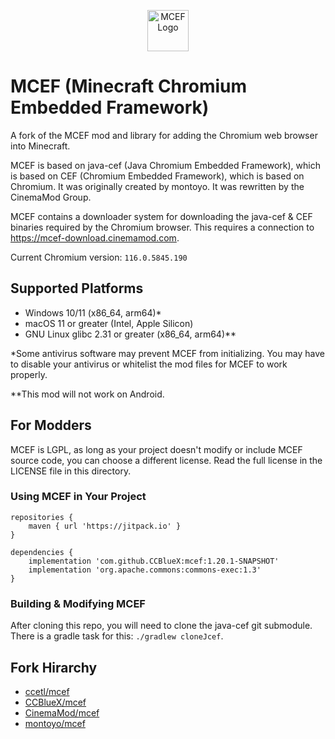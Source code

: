 <p align="center">
  <img src="https://github.com/CinemaMod/mcef/assets/30220598/938896d7-2589-49df-8f82-29266c64dfb7" alt="MCEF Logo" style="width:66px;height:66px;">
</p>

# MCEF (Minecraft Chromium Embedded Framework)
A fork of the MCEF mod and library for adding the Chromium web browser into Minecraft.

MCEF is based on java-cef (Java Chromium Embedded Framework), which is based on CEF (Chromium Embedded Framework), which is based on Chromium. It was originally created by montoyo. It was rewritten by the CinemaMod Group.

MCEF contains a downloader system for downloading the java-cef & CEF binaries required by the Chromium browser. This requires a connection to https://mcef-download.cinemamod.com.

Current Chromium version: `116.0.5845.190`

## Supported Platforms
- Windows 10/11 (x86_64, arm64)*
- macOS 11 or greater (Intel, Apple Silicon)
- GNU Linux glibc 2.31 or greater (x86_64, arm64)**

*Some antivirus software may prevent MCEF from initializing. You may have to disable your antivirus or whitelist the mod files for MCEF to work properly.

**This mod will not work on Android.

## For Modders
MCEF is LGPL, as long as your project doesn't modify or include MCEF source code, you can choose a different license. Read the full license in the LICENSE file in this directory.

### Using MCEF in Your Project
```
repositories {
    maven { url 'https://jitpack.io' }
}
```
```
dependencies {
    implementation 'com.github.CCBlueX:mcef:1.20.1-SNAPSHOT'
    implementation 'org.apache.commons:commons-exec:1.3'
}
```

### Building & Modifying MCEF
After cloning this repo, you will need to clone the java-cef git submodule. There is a gradle task for this: `./gradlew cloneJcef`.

## Fork Hirarchy
- [ccetl/mcef](https://github.com/ccetl/mcef)
- [CCBlueX/mcef](https://github.com/CCBlueX/mcef)
- [CinemaMod/mcef](https://github.com/CinemaMod/mcef)
- [montoyo/mcef](https://github.com/montoyo/mcef)
